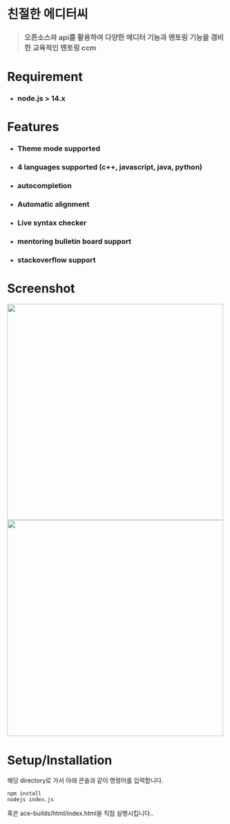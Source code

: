 # 친절한 에디터씨 
>### 오픈소스와 api를 활용하여 다양한 에디터 기능과 멘토링 기능을 겸비한 교육적인 멘토링 ccm ###

# Requirement 
+ ### node.js > 14.x

# Features
+ ### Theme mode supported
+ ### 4 languages supported (c++, javascript, java, python)
+ ### autocompletion
+ ### Automatic alignment
+ ### Live syntax checker 
+ ### mentoring bulletin board support
+ ### stackoverflow support

# Screenshot
<div>
<img width="500" src ="https://user-images.githubusercontent.com/48707059/99401228-4c938180-292b-11eb-9bcb-cba5a4b1f49b.png">
<img width="500" src = "https://user-images.githubusercontent.com/48707059/99401239-4ef5db80-292b-11eb-9397-a65cddbb9d6e.png">
</div>

# Setup/Installation
해당 directory로 가서 아래 콘솔과 같이 명령어를 입력합니다.
```
npm install 
nodejs index.js
```

혹은 ace-builds/html/index.html을 직접 실행시킵니다..